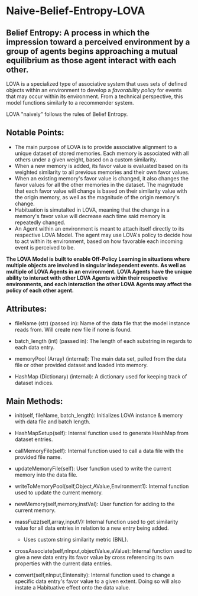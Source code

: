 # Naive-Belief-Entropy-LOVA
## Belief Entropy: A process in which the impression toward a perceived environment by a group of agents begins approaching a mutual equilibrium as those agent interact with each other. 

LOVA is a specialized type of associative system that uses sets of defined objects within an environment to develop a _favorability policy_ for events that may occur within its environment. From a technical perspective, this model functions similarly to a recommender system.

LOVA "naively" follows the rules of Belief Entropy.

## Notable Points:

- The main purpose of LOVA is to provide associative alignment to a unique dataset of stored memories. Each memory is associated with all others under a given weight, based on a custom similarity. 
- When a new memory is added, its favor value is evaluated based on its weighted similarity to all previous memories and their own favor values. 
- When an existing memory's favor value is changed, it also changes the favor values for all the other memories in the dataset. The magnitude that each favor value will change is based on their similarity value with the origin memory, as well as the magnitude of the origin memory's change.
- Habituation is simutalted in LOVA, meaning that the change in a memory's favor value will decrease each time said memory is repeatedly changed.
- An Agent within an environment is meant to attach itself directly to its respective LOVA Model. The agent may use LOVA's policy to decide how to act within its environment, based on how favorable each incoming event is perceived to be.

__The LOVA Model is built to enable Off-Policy Learning in situations where multiple objects are involved in singular independent events. As well as multiple of LOVA Agents in an environment.__ 
**LOVA Agents have the unique ability to interact with other LOVA Agents within their respective environments, and each interaction the other LOVA Agents may affect the policy of each other agent.**

## Attributes:

- fileName (str) (passed in): Name of the data file that the model instance reads from. Will create new file if none is found.
    
- batch_length (int) (passed in): The length of each substring in regards to each data entry.
    
- memoryPool (Array) (internal): The main data set, pulled from the data file or other provided dataset and loaded into memory.
    
- HashMap (Dictionary) (internal): A dictionary used for keeping track of dataset indices.


## Main Methods:

- init(self, fileName, batch_length): Initializes LOVA instance & memory with data file and batch length.
    
- HashMapSetup(self): Internal function used to generate HashMap from dataset entries.
    
- callMemoryFile(self): Internal function used to call a data file with the provided file name.
    
- updateMemoryFile(self): User function used to write the current memory into the data file.
    
- writeToMemoryPool(self,Object,AValue,Environment1): Internal function used to update the current memory.
    
- newMemory(self,memory,instVal): User function for adding to the current memory.
    
- massFuzz(self,array,inputV): Internal function used to get similarity value for all data entries in relation to a new entry being added.
  - Uses custom string similarity metric (BNL).
        
- crossAssociate(self,nInput,objectValue,aValue): Internal function used to give a new data entry its favor value by cross referencing its own properties with the current data entries.
    
- convert(self,nInput,Eintensity): Internal function used to change a specific data entry's favor value to a given extent. Doing so will also instate a Habituative effect onto the data value.
